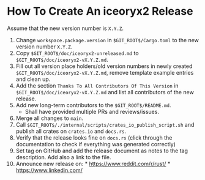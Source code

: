 # How To Create An iceoryx2 Release

Assume that the new version number is `X.Y.Z`.

 1. Change `workspace.package.version` in `$GIT_ROOT$/Cargo.toml` to the new
    version number `X.Y.Z`.
 2. Copy `$GIT_ROOT$/doc/iceoryx2-unreleased.md` to
    `$GIT_ROOT$/doc/iceoryx2-vX.Y.Z.md`.
 3. Fill out all version place holders/old version numbers in newly created
    `$GIT_ROOT$/doc/iceoryx2-vX.Y.Z.md`, remove template example entries and
    clean up.
 4. Add the section `Thanks To All Contributors Of This Version` in
    `$GIT_ROOT$/doc/iceoryx2-vX.Y.Z.md` and list all contributors of the
    new release.
 5. Add new long-term contributors to the `$GIT_ROOT$/README.md`.
    * Shall have provided multiple PRs and reviews/issues.
 6. Merge all changes to `main`.
 7. Call `$GIT_ROOT$/./internal/scripts/crates_io_publish_script.sh` and publish
    all crates on `crates.io` and `docs.rs`.
 8. Verify that the release looks fine on `docs.rs`
    (click through the documentation to check if everything was generated
    correctly)
 9. Set tag on GitHub and add the release document as notes to the tag
    description. Add also a link to the file.
 10. Announce new release on:
    * https://www.reddit.com/r/rust/
    * https://www.linkedin.com/
